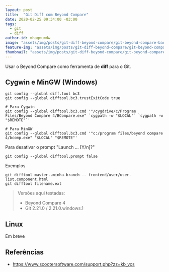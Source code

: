 ```yaml
---
layout: post
title:  "Git Diff com Beyond Compare"
date: 2020-02-25 09:34:00 -03:00
tags:
  - git
  - diff
author-id: mhagnumdw
image: "assets/img/posts/git-diff-beyond-compare/git-beyond-compare-banner.png"
feature-img: "assets/img/posts/git-diff-beyond-compare/git-beyond-compare-banner.png"
thumbnail: "assets/img/posts/git-diff-beyond-compare/git-beyond-compare-banner.png"
---
```


Usar o Beyond Compare como ferramenta de **diff** para o Git.

<!--more-->

## Cygwin e MinGW (Windows)

```shell
git config --global diff.tool bc3
git config --global difftool.bc3.trustExitCode true

# Para Cygwin
git config --global difftool.bc3.cmd '"/cygdrive/c/Program Files/Beyond Compare 4/BCompare.exe" `cygpath -w "$LOCAL"` `cygpath -w "$REMOTE"`'

# Para MinGW
git config --global difftool.bc3.cmd '"c:/program files/beyond compare 4/bcomp.exe" "$LOCAL" "$REMOTE"'
```

Para desativar o prompt "Launch ... [Y/n]?"

```shell
git config --global difftool.prompt false
```

Exemplos

```shell
git difftool master..minha-branch -- frontend/user/user-list.component.html
git difftool filename.ext
```

> Versões aqui testadas:
>
> - Beyond Compare 4
> - Git 2.21.0 / 2.21.0.windows.1

## Linux

Em breve

## Referências

- <https://www.scootersoftware.com/support.php?zz=kb_vcs>
